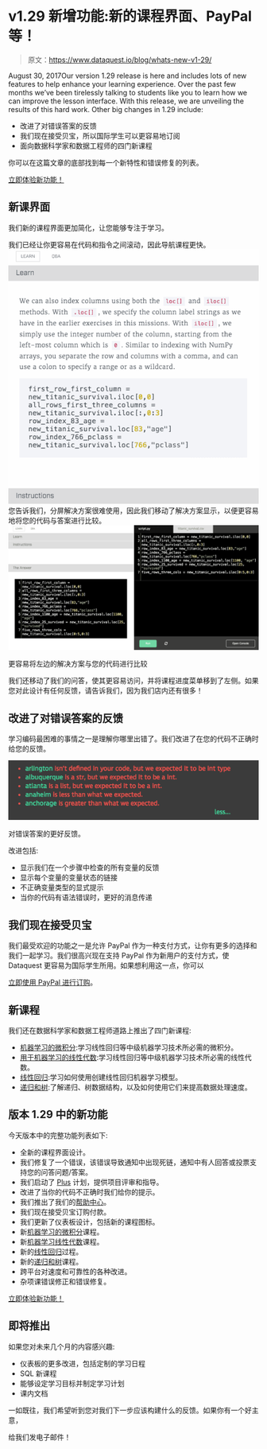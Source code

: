 # v1.29 新增功能:新的课程界面、PayPal 等！

> 原文：<https://www.dataquest.io/blog/whats-new-v1-29/>

August 30, 2017Our version 1.29 release is here and includes lots of new features to help enhance your learning experience. Over the past few months we’ve been tirelessly talking to students like you to learn how we can improve the lesson interface. With this release, we are unveiling the results of this hard work. Other big changes in 1.29 include:

*   改进了对错误答案的反馈
*   我们现在接受贝宝，所以国际学生可以更容易地订阅
*   面向数据科学家和数据工程师的四门新课程

你可以在这篇文章的底部找到每一个新特性和错误修复的列表。

[立即体验新功能！](https://app.dataquest.io/login)

## 新课界面

我们新的课程界面更加简化，让您能够专注于学习。

我们已经让你更容易在代码和指令之间滚动，因此导航课程更快。![instruction-pane-1](img/d33c6910fc4fd357b53dd1ee9782dd0b.png)您告诉我们，分屏解决方案很难使用，因此我们移动了解决方案显示，以便更容易地将您的代码与答案进行比较。![solution-1](img/4315606a88640c6f880fe69c798995cb.png)

更容易将左边的解决方案与您的代码进行比较

我们还移动了我们的问答，使其更容易访问，并将课程进度菜单移到了左侧。如果您对此设计有任何反馈，请告诉我们，因为我们店内还有很多！

## 改进了对错误答案的反馈

学习编码最困难的事情之一是理解你哪里出错了。我们改进了在您的代码不正确时给您的反馈。

![hints](img/1d1a863c7c9692b66803d6975fc11129.png)

对错误答案的更好反馈。

改进包括:

*   显示我们在一个步骤中检查的所有变量的反馈
*   显示每个变量的变量状态的链接
*   不正确变量类型的显式提示
*   当你的代码有语法错误时，更好的消息传递

## 我们现在接受贝宝

我们最受欢迎的功能之一是允许 PayPal 作为一种支付方式，让你有更多的选择和我们一起学习。我们很高兴现在支持 PayPal 作为新用户的支付方式，使 Dataquest 更容易为国际学生所用。如果想利用这一点，你可以

[立即使用 PayPal 进行订购](https://www.dataquest.io/subscribe/)。

## 新课程

我们还在数据科学家和数据工程师道路上推出了四门新课程:

*   [机器学习的微积分](https://www.dataquest.io/course/calculus-for-machine-learning/):学习线性回归等中级机器学习技术所必需的微积分。
*   [用于机器学习的线性代数](https://www.dataquest.io/course/linear-algebra-for-machine-learning/):学习线性回归等中级机器学习技术所必需的线性代数。
*   [线性回归](https://www.dataquest.io/course/linear-regression-for-machine-learning):学习如何使用创建线性回归机器学习模型。
*   [递归和树](https://www.dataquest.io/course/recursion-and-tree-structures/):了解递归、树数据结构，以及如何使用它们来提高数据处理速度。

## 版本 1.29 中的新功能

今天版本中的完整功能列表如下:

*   全新的课程界面设计。
*   我们修复了一个错误，该错误导致通知中出现死链，通知中有人回答或投票支持您的问答问题/答案。
*   我们启动了 [Plus](https://www.dataquest.io/subscribe/) 计划，提供项目评审和指导。
*   改进了当你的代码不正确时我们给你的提示。
*   我们推出了我们的[帮助中心](https://support.dataquest.io/en)。
*   我们现在接受贝宝订购付款。
*   我们更新了仪表板设计，包括新的课程图标。
*   新[机器学习的微积分](https://www.dataquest.io/course/calculus-for-machine-learning/)课程。
*   新[机器学习线性代数](https://www.dataquest.io/course/linear-algebra-for-machine-learning/)课程。
*   新的[线性回归](https://www.dataquest.io/course/linear-regression-for-machine-learning)过程。
*   新的[递归和树](https://www.dataquest.io/course/recursion-and-tree-structures/)课程。
*   跨平台对速度和可靠性的各种改进。
*   杂项课错误修正和错误修复。

[立即体验新功能！](https://app.dataquest.io/login)

## 即将推出

如果您对未来几个月的内容感兴趣:

*   仪表板的更多改进，包括定制的学习日程
*   SQL 新课程
*   能够设定学习目标并制定学习计划
*   课内文档

一如既往，我们希望听到您对我们下一步应该构建什么的反馈。如果你有一个好主意，

给我们发电子邮件！